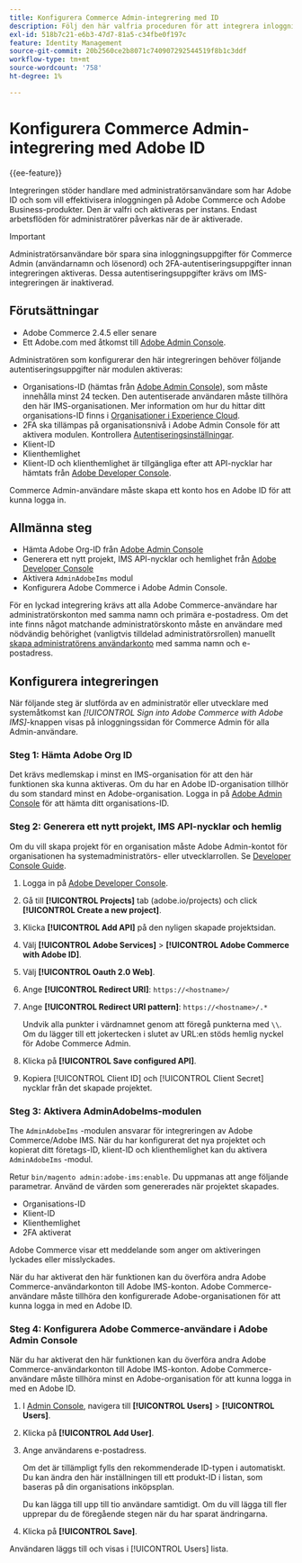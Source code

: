 ```yaml
---
title: Konfigurera Commerce Admin-integrering med ID
description: Följ den här valfria proceduren för att integrera inloggningar för användarkonton i Adobe Commerce Admin med Adobe ID.
exl-id: 518b7c21-e6b3-47d7-81a5-c34fbe0f197c
feature: Identity Management
source-git-commit: 20b2560ce2b8071c740907292544519f8b1c3ddf
workflow-type: tm+mt
source-wordcount: '758'
ht-degree: 1%

---
```


# Konfigurera Commerce Admin-integrering med Adobe ID

{{ee-feature}}

Integreringen stöder handlare med administratörsanvändare som har Adobe ID och som vill effektivisera inloggningen på Adobe Commerce och Adobe Business-produkter. Den är valfri och aktiveras per instans. Endast arbetsflöden för administratörer påverkas när de är aktiverade. 

>[!IMPORTANT]
>
>Administratörsanvändare bör spara sina inloggningsuppgifter för Commerce Admin (användarnamn och lösenord) och 2FA-autentiseringsuppgifter innan integreringen aktiveras. Dessa autentiseringsuppgifter krävs om IMS-integreringen är inaktiverad.

## Förutsättningar

* Adobe Commerce 2.4.5 eller senare
* Ett Adobe.com med åtkomst till [Adobe Admin Console](https://adminconsole.adobe.com/).

Administratören som konfigurerar den här integreringen behöver följande autentiseringsuppgifter när modulen aktiveras:

* Organisations-ID (hämtas från [Adobe Admin Console](https://adminconsole.adobe.com/)), som måste innehålla minst 24 tecken. Den autentiserade användaren måste tillhöra den här IMS-organisationen. Mer information om hur du hittar ditt organisations-ID finns i [Organisationer i Experience Cloud](https://experienceleague.adobe.com/docs/core-services/interface/administration/organizations.html).
* 2FA ska tillämpas på organisationsnivå i Adobe Admin Console för att aktivera modulen. Kontrollera [Autentiseringsinställningar](https://helpx.adobe.com/enterprise/using/authentication-settings.html#two-step-verification).
* Klient-ID
* Klienthemlighet
* Klient-ID och klienthemlighet är tillgängliga efter att API-nycklar har hämtats från [Adobe Developer Console](https://developer.adobe.com/developer-console/docs/guides/credentials/).

Commerce Admin-användare måste skapa ett konto hos en Adobe ID för att kunna logga in.

## Allmänna steg

* Hämta Adobe Org-ID från [Adobe Admin Console](https://adminconsole.adobe.com/)
* Generera ett nytt projekt, IMS API-nycklar och hemlighet från [Adobe Developer Console](https://developer.adobe.com/)
* Aktivera `AdminAdobeIms` modul
* Konfigurera Adobe Commerce i Adobe Admin Console.

För en lyckad integrering krävs att alla Adobe Commerce-användare har administratörskonton med samma namn och primära e-postadress. Om det inte finns något matchande administratörskonto måste en användare med nödvändig behörighet (vanligtvis tilldelad administratörsrollen) manuellt [skapa administratörens användarkonto](../systems/permissions-users-all.md#create-a-user) med samma namn och e-postadress.

## Konfigurera integreringen

När följande steg är slutförda av en administratör eller utvecklare med systemåtkomst kan _[!UICONTROL Sign into Adobe Commerce with Adobe IMS]_-knappen visas på inloggningssidan för Commerce Admin för alla Admin-användare.

### Steg 1: Hämta Adobe Org ID

Det krävs medlemskap i minst en IMS-organisation för att den här funktionen ska kunna aktiveras. Om du har en Adobe ID-organisation tillhör du som standard minst en Adobe-organisation. Logga in på [Adobe Admin Console](https://adminconsole.adobe.com/) för att hämta ditt organisations-ID.

### Steg 2: Generera ett nytt projekt, IMS API-nycklar och hemlig

Om du vill skapa projekt för en organisation måste Adobe Admin-kontot för organisationen ha systemadministratörs- eller utvecklarrollen. Se [Developer Console Guide](https://developer.adobe.com/developer-console/docs/guides/projects/).

1. Logga in på [Adobe Developer Console](https://developer.adobe.com/).
1. Gå till **[!UICONTROL Projects]** tab (adobe.io/projects) och click **[!UICONTROL Create a new project]**.
1. Klicka **[!UICONTROL Add API]** på den nyligen skapade projektsidan.
1. Välj **[!UICONTROL Adobe Services]** > **[!UICONTROL Adobe Commerce with Adobe ID]**.
1. Välj **[!UICONTROL Oauth 2.0 Web]**.
1. Ange **[!UICONTROL Redirect URI]**: `https://<hostname>/`
1. Ange **[!UICONTROL Redirect URI pattern]**: `https://<hostname>/.*`

   Undvik alla punkter i värdnamnet genom att föregå punkterna med `\\`. Om du lägger till ett jokertecken i slutet av URL:en stöds hemlig nyckel för Adobe Commerce Admin.

1. Klicka på **[!UICONTROL Save configured API]**.
1. Kopiera [!UICONTROL Client ID] och [!UICONTROL Client Secret] nycklar från det skapade projektet.

### Steg 3: Aktivera AdminAdobeIms-modulen

The `AdminAdobeIms` -modulen ansvarar för integreringen av Adobe Commerce/Adobe IMS. När du har konfigurerat det nya projektet och kopierat ditt företags-ID, klient-ID och klienthemlighet kan du aktivera `AdminAdobeIms` -modul.

Retur `bin/magento admin:adobe-ims:enable`. Du uppmanas att ange följande parametrar. Använd de värden som genererades när projektet skapades.

* Organisations-ID
* Klient-ID
* Klienthemlighet
* 2FA aktiverat

Adobe Commerce visar ett meddelande som anger om aktiveringen lyckades eller misslyckades.

När du har aktiverat den här funktionen kan du överföra andra Adobe Commerce-användarkonton till Adobe IMS-konton. Adobe Commerce-användare måste tillhöra den konfigurerade Adobe-organisationen för att kunna logga in med en Adobe ID.

### Steg 4: Konfigurera Adobe Commerce-användare i Adobe Admin Console

När du har aktiverat den här funktionen kan du överföra andra Adobe Commerce-användarkonton till Adobe IMS-konton. Adobe Commerce-användare måste tillhöra minst en Adobe-organisation för att kunna logga in med en Adobe ID.

1. I [Admin Console](https://helpx.adobe.com/se/enterprise/using/admin-console.html), navigera till **[!UICONTROL Users]**  > **[!UICONTROL Users]**.

1. Klicka på **[!UICONTROL Add User]**.

1. Ange användarens e-postadress.

   Om det är tillämpligt fylls den rekommenderade ID-typen i automatiskt. Du kan ändra den här inställningen till ett produkt-ID i listan, som baseras på din organisations inköpsplan.

   Du kan lägga till upp till tio användare samtidigt. Om du vill lägga till fler upprepar du de föregående stegen när du har sparat ändringarna.

1. Klicka på **[!UICONTROL Save]**.

Användaren läggs till och visas i [!UICONTROL Users] lista.
